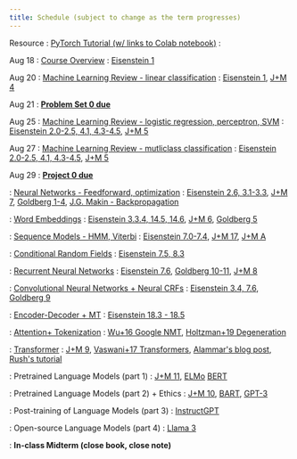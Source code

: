 ```yaml
---
title: Schedule (subject to change as the term progresses)
---
```


Resource 
: [PyTorch Tutorial (w/ links to Colab notebook)](https://cocoxu.github.io/CS7650_fall2025/slides/PyTorch_tutorial.pdf)
  : 
  
Aug 18
: [Course Overview](https://cocoxu.github.io/CS7650_fall2025/slides/lec1-intro.pdf)
  : [Eisenstein 1](https://github.com/jacobeisenstein/gt-nlp-class/blob/master/notes/eisenstein-nlp-notes.pdf)
  
Aug 20
: [Machine Learning Review - linear classification](https://cocoxu.github.io/CS7650_fall2025/slides/lec2-ml.pdf) 
  : [Eisenstein 1](https://github.com/jacobeisenstein/gt-nlp-class/blob/master/notes/eisenstein-nlp-notes.pdf), [J+M 4](https://web.stanford.edu/~jurafsky/slp3/4.pdf)

Aug 21
: **[Problem Set 0 due](https://github.com/cocoxu/CS7650_fall2025_projects/blob/master/CS7650_fall2025_PS0.pdf)**

Aug 25
: [Machine Learning Review - logistic regression, perceptron, SVM](https://cocoxu.github.io/CS7650_fall2025/slides/lec2-ml.pdf) 
  : [Eisenstein 2.0-2.5, 4.1, 4.3-4.5](https://github.com/jacobeisenstein/gt-nlp-class/blob/master/notes/eisenstein-nlp-notes.pdf), [J+M 5](https://web.stanford.edu/~jurafsky/slp3/5.pdf)

Aug 27
: [Machine Learning Review - mutliclass classification](https://cocoxu.github.io/CS7650_fall2025/slides/lec3-mcc.pdf)
  : [Eisenstein 2.0-2.5, 4.1, 4.3-4.5](https://github.com/jacobeisenstein/gt-nlp-class/blob/master/notes/eisenstein-nlp-notes.pdf), [J+M 5](https://web.stanford.edu/~jurafsky/slp3/5.pdf)

Aug 29
: **[Project 0 due](https://colab.research.google.com/drive/1gsvmp2zygSz4dWeZAzCY9FIMxLB94fLO?usp=sharing)**


: [Neural Networks - Feedforward, optimization](https://cocoxu.github.io/CS7650_fall2025/slides/lec4-nn.pdf) 
  : [Eisenstein 2.6, 3.1-3.3](https://github.com/jacobeisenstein/gt-nlp-class/blob/master/notes/eisenstein-nlp-notes.pdf), [J+M 7](https://web.stanford.edu/~jurafsky/slp3/7.pdf), [Goldberg 1-4](https://arxiv.org/pdf/1510.00726.pdf), [J.G. Makin - Backpropagation](https://cocoxu.github.io/CS7650_fall2025/slides/backprop.pdf)

: [Word Embeddings](https://cocoxu.github.io/CS7650_fall2025/slides/lec5-word2vec.pdf)
  : [Eisenstein 3.3.4, 14.5, 14.6](https://github.com/jacobeisenstein/gt-nlp-class/blob/master/notes/eisenstein-nlp-notes.pdf), [J+M 6](https://web.stanford.edu/~jurafsky/slp3/6.pdf), [Goldberg 5](https://arxiv.org/pdf/1510.00726.pdf)

: [Sequence Models - HMM, Viterbi](https://cocoxu.github.io/CS7650_fall2025/slides/lec6-seq1.pdf) 
  : [Eisenstein 7.0-7.4](https://github.com/jacobeisenstein/gt-nlp-class/blob/master/notes/eisenstein-nlp-notes.pdf), [J+M 17](https://web.stanford.edu/~jurafsky/slp3/17.pdf), [J+M A](https://web.stanford.edu/~jurafsky/slp3/A.pdf)

: [Conditional Random Fields](https://cocoxu.github.io/CS7650_fall2025/slides/lec7-seq2.pdf)
  : [Eisenstein 7.5, 8.3](https://github.com/jacobeisenstein/gt-nlp-class/blob/master/notes/eisenstein-nlp-notes.pdf)


: [Recurrent Neural Networks](https://cocoxu.github.io/CS7650_fall2025/slides/lec8-rnn.pdf) 
  : [Eisenstein 7.6](https://github.com/jacobeisenstein/gt-nlp-class/blob/master/notes/eisenstein-nlp-notes.pdf), [Goldberg 10-11](https://arxiv.org/pdf/1510.00726.pdf), [J+M 8](https://web.stanford.edu/~jurafsky/slp3/8.pdf)

: [Convolutional Neural Networks + Neural CRFs](https://cocoxu.github.io/CS7650_fall2025/slides/lec9-cnn.pdf) 
  : [Eisenstein 3.4, 7.6](https://github.com/jacobeisenstein/gt-nlp-class/blob/master/notes/eisenstein-nlp-notes.pdf), [Goldberg 9](https://arxiv.org/pdf/1510.00726.pdf)

: [Encoder-Decoder + MT](https://cocoxu.github.io/CS7650_fall2025/slides/lec10-seq2seq.pdf)
  : [Eisenstein 18.3 - 18.5](https://github.com/jacobeisenstein/gt-nlp-class/blob/master/notes/eisenstein-nlp-notes.pdf)

: [Attention+ Tokenization](https://cocoxu.github.io/CS7650_fall2025/slides/lec11-nmt-tokenization.pdf)
  : [Wu+16 Google NMT](https://arxiv.org/abs/1609.08144), [Holtzman+19 Degeneration](https://arxiv.org/pdf/1904.09751.pdf)

: [Transformer](https://cocoxu.github.io/CS7650_fall2025/slides/lec12-transformer.pdf)
  : [J+M 9](https://web.stanford.edu/~jurafsky/slp3/9.pdf), [Vaswani+17 Transformers](https://arxiv.org/pdf/1706.03762.pdf), [Alammar's blog post](http://jalammar.github.io/illustrated-transformer/), [Rush's tutorial](https://nlp.seas.harvard.edu/annotated-transformer/) 

: Pretrained Language Models (part 1)
  : [J+M 11](https://web.stanford.edu/~jurafsky/slp3/11.pdf), [ELMo](https://www.aclweb.org/anthology/N18-1202.pdf) [BERT](https://www.aclweb.org/anthology/N19-1423.pdf)

: Pretrained Language Models (part 2) + Ethics
  : [J+M 10](https://web.stanford.edu/~jurafsky/slp3/10.pdf), [BART](https://arxiv.org/pdf/1910.13461.pdf), [GPT-3](https://arxiv.org/pdf/2005.14165.pdf) 

: Post-training of Language Models (part 3)
  : [InstructGPT](https://arxiv.org/pdf/2203.02155.pdf) 

: Open-source Language Models (part 4)
  : [Llama 3](https://arxiv.org/pdf/2407.21783.pdf) 
  

: **In-class Midterm (close book, close note)**


